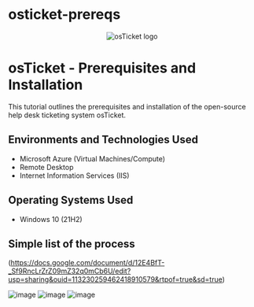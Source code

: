 # osticket-prereqs
<p align="center">
<img src="https://i.imgur.com/Clzj7Xs.png" alt="osTicket logo"/>
</p>

<h1>osTicket - Prerequisites and Installation</h1>
This tutorial outlines the prerequisites and installation of the open-source help desk ticketing system osTicket.<br />

<h2>Environments and Technologies Used</h2>

- Microsoft Azure (Virtual Machines/Compute)
- Remote Desktop
- Internet Information Services (IIS)

<h2>Operating Systems Used </h2>

- Windows 10</b> (21H2)

<h2>Simple list of the process</h2>

(https://docs.google.com/document/d/12E4BfT-_Sf9RncLrZrZ09mZ32q0mCb6U/edit?usp=sharing&ouid=113230259462418910579&rtpof=true&sd=true)


![image](https://github.com/user-attachments/assets/697946e6-eaf5-4366-833e-250217a80a68)
![image](https://github.com/user-attachments/assets/130dd0b6-fcc5-42d6-92f5-efb29297670b)
![image](https://github.com/user-attachments/assets/39776e37-cdc8-4291-8b36-7ae235ea39cb)

